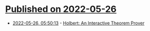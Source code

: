 # [Published on 2022-05-26](index.md)

* [2022-05-26, 05:50:13](https://news.ycombinator.com/item?id=31515085) - [Holbert: An Interactive Theorem Prover](https://github.com/liamoc/holbert)
